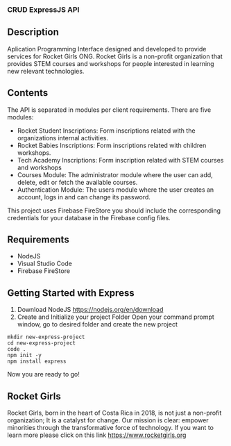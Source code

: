 ### CRUD ExpressJS API

## Description 
Aplication Programming Interface designed and developed to provide services for Rocket Girls ONG.
Rocket Girls is a non-profit organization that provides STEM courses and workshops for people interested in
learning new relevant technologies. 

## Contents
The API is separated in modules per client requirements. There are five modules:
- Rocket Student Inscriptions: Form inscriptions related with the organizations internal activities.
- Rocket Babies Inscriptions: Form inscriptions related with children workshops.
- Tech Academy Inscriptions: Form inscription related with STEM courses and workshops
- Courses Module: The administrator module where the user can add, delete, edit or fetch the available courses.
- Authentication Module: The users module where the user creates an account, logs in and can change its password.

This project uses Firebase FireStore you should include the corresponding credentials for your database in the
Firebase config files.

## Requirements
- NodeJS
- Visual Studio Code
- Firebase FireStore

## Getting Started with Express

1. Download NodeJS https://nodejs.org/en/download
2. Create and Initialize your project Folder
Open your command prompt window, go to desired folder and create the new project
```
mkdir new-express-project
cd new-express-project
code .
npm init -y
npm install express
```
Now you are ready to go!

## Rocket Girls

Rocket Girls, born in the heart of Costa Rica in 2018, is not just a non-profit organization; It is a catalyst for change. 
Our mission is clear: empower minorities through the transformative force of technology. If you want to learn more please
click on this link https://www.rocketgirls.org

